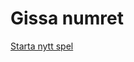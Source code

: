 Gissa numret
================================================================================

[Starta nytt spel](guess/init)
